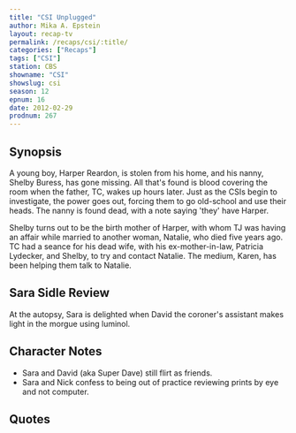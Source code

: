 ```yaml
---
title: "CSI Unplugged"
author: Mika A. Epstein
layout: recap-tv
permalink: /recaps/csi/:title/
categories: ["Recaps"]
tags: ["CSI"]
station: CBS
showname: "CSI"
showslug: csi
season: 12  
epnum: 16  
date: 2012-02-29
prodnum: 267  
---
```


## Synopsis

A young boy, Harper Reardon, is stolen from his home, and his nanny, Shelby Buress, has gone missing. All that's found is blood covering the room when the father, TC, wakes up hours later. Just as the CSIs begin to investigate, the power goes out, forcing them to go old-school and use their heads. The nanny is found dead, with a note saying 'they' have Harper.

Shelby turns out to be the birth mother of Harper, with whom TJ was having an affair while married to another woman, Natalie, who died five years ago. TC had a seance for his dead wife, with his ex-mother-in-law, Patricia Lydecker, and Shelby, to try and contact Natalie. The medium, Karen, has been helping them talk to Natalie.

## Sara Sidle Review

At the autopsy, Sara is delighted when David the coroner's assistant makes light in the morgue using luminol.

## Character Notes

* Sara and David (aka Super Dave) still flirt as friends.  
* Sara and Nick confess to being out of practice reviewing prints by eye and not computer.

## Quotes

